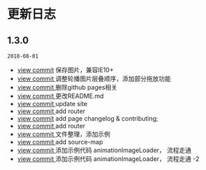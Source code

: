 # 更新日志

<section class="markdown">
  <div class="timeline">
    <div class="timeline-item">
      <div class="timeline-item-tail"></div>
      <div class="timeline-item-head timeline-item-head-blue"></div>
      <div class="timeline-item-content">
      <h2 id="1.3.0">
        <span>1.3.0</span>
      </h2>
      <p>
        <code>2018-08-01</code>
      </p>
      <ul>
        <li> <a href="https://github.com/NSFI/ppfish-components/commit/3751e1b9e76bc95fb757d3d2e352054313412798">view commit</a> 保存图片，兼容IE10+</li>
        <li> <a href="https://github.com/NSFI/ppfish-components/commit/e202d83d344a0759319053cb768422a72bee174e">view commit </a> 调整轮播图片层叠顺序，添加部分拖放功能</li>
        <li> <a href="https://github.com/NSFI/ppfish-components/commit/39820fe01d3008f77ac122da1570abe89ef90233">view commit </a> 删除github pages相关</li>
        <li> <a href="https://github.com/NSFI/ppfish-components/commit/13f3a9391815f19e09f2b8a8d3307a05034c8c38">view commit </a> 更改README.md</li>
        <li> <a href="https://github.com/NSFI/ppfish-components/commit/fc1d1a2d14cc0d32a91500a597e03e06b090dcfd">view commit </a> update site</li>
        <li> <a href="https://github.com/NSFI/ppfish-components/commit/c3bc3f59a028a57456fe019b331bb4eedec733a1">view commit </a> add router</li>
        <li> <a href="https://github.com/NSFI/ppfish-components/commit/cd2c6f09e511207021cd6fd46ad30229e2e4d0f1">view commit</a> add page changelog & contributing;</li>
        <li> <a href="https://github.com/NSFI/ppfish-components/commit/ead08928abd44d94af68bdc684ebe99345fb4d1a">view commit </a> add router</li>
        <li> <a href="https://github.com/NSFI/ppfish-components/commit/da89b5c6b12df9b5b14db31ceb3adb8d0ad2120a">view commit </a> 文件整理，添加示例</li>
        <li> <a href="https://github.com/NSFI/ppfish-components/commit/91da6213c316d0f7b0003eba4fe2f9b064babf1b">view commit </a> add source-map</li>
        <li> <a href="https://github.com/NSFI/ppfish-components/commit/4fb93ba2b5dc7c15b47fb9d9a0429c8726a1c722">view commit </a> 添加示例代码 animationImageLoader， 流程走通</li>
        <li> <a href="https://github.com/NSFI/ppfish-components/commit/1ccd42d5f6794c95a5c1fefe74a166d01d0eb231">view commit </a> 添加示例代码 animationImageLoader， 流程走通 -2</li>
      </ul>
    </div>
  </div>
</div>
</section>

